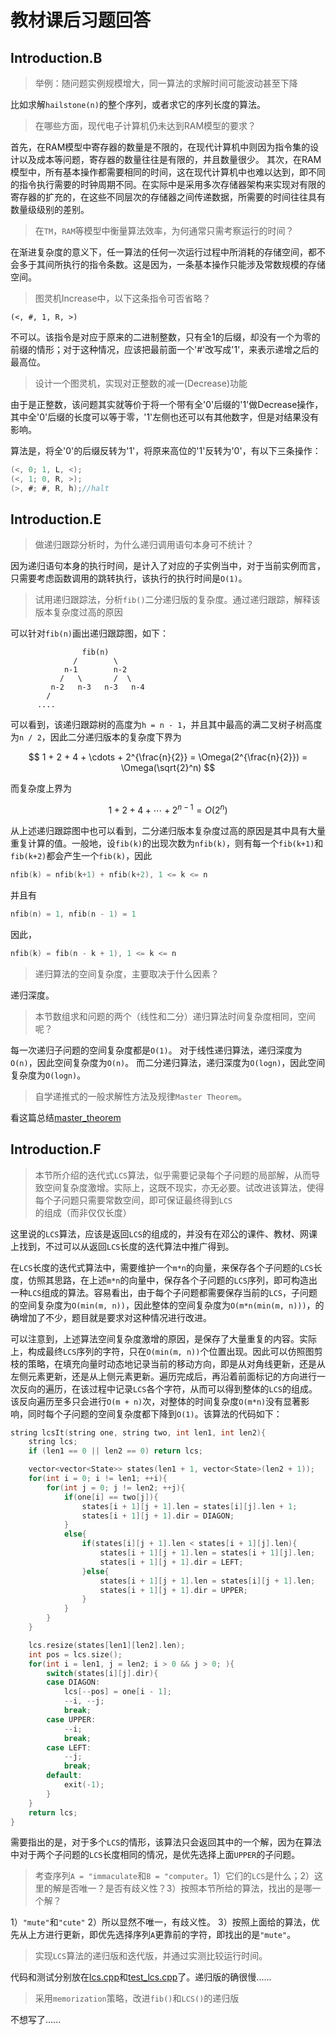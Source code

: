 教材课后习题回答
==============

## Introduction.B

> 举例：随问题实例规模增大，同一算法的求解时间可能波动甚至下降

比如求解`hailstone(n)`的整个序列，或者求它的序列长度的算法。

> 在哪些方面，现代电子计算机仍未达到RAM模型的要求？

首先，在RAM模型中寄存器的数量是不限的，在现代计算机中则因为指令集的设计以及成本等问题，寄存器的数量往往是有限的，并且数量很少。
其次，在RAM模型中，所有基本操作都需要相同的时间，这在现代计算机中也难以达到，即不同的指令执行需要的时钟周期不同。在实际中是采用多次存储器架构来实现对有限的寄存器的扩充的，在这些不同层次的存储器之间传递数据，所需要的时间往往具有数量级级别的差别。

> 在`TM`，`RAM`等模型中衡量算法效率，为何通常只需考察运行的时间？

在渐进复杂度的意义下，任一算法的任何一次运行过程中所消耗的存储空间，都不会多于其间所执行的指令条数。这是因为，一条基本操作只能涉及常数规模的存储空间。

> 图灵机Increase中，以下这条指令可否省略？

```
(<, #, 1, R, >)
```

不可以。该指令是对应于原来的二进制整数，只有全1的后缀，却没有一个为零的前缀的情形；对于这种情况，应该把最前面一个'#'改写成'1'，来表示递增之后的最高位。

> 设计一个图灵机，实现对正整数的减一(Decrease)功能

由于是正整数，该问题其实就等价于将一个带有全'0'后缀的'1'做Decrease操作，其中全'0'后缀的长度可以等于零，'1'左侧也还可以有其他数字，但是对结果没有影响。

算法是，将全'0'的后缀反转为'1'，将原来高位的'1'反转为'0'，有以下三条操作：

```c
(<, 0; 1, L, <);
(<, 1; 0, R, >);
(>, #; #, R, h);//halt
```

## Introduction.E

> 做递归跟踪分析时，为什么递归调用语句本身可不统计？

因为递归语句本身的执行时间，是计入了对应的子实例当中，对于当前实例而言，只需要考虑函数调用的跳转执行，该执行的执行时间是`O(1)`。

> 试用递归跟踪法，分析`fib()`二分递归版的复杂度。通过递归跟踪，解释该版本复杂度过高的原因

可以针对`fib(n)`画出递归跟踪图，如下：

```
                fib(n)
              /        \
            n-1        n-2
           /   \       /  \
         n-2   n-3   n-3   n-4
        /
      ....
```

可以看到，该递归跟踪树的高度为`h = n - 1`，并且其中最高的满二叉树子树高度为`n / 2`，因此二分递归版本的复杂度下界为

$$
1 + 2 + 4 + \cdots + 2^{\frac{n}{2}} = \Omega(2^{\frac{n}{2}}) = \Omega(\sqrt{2}^n)
$$

而复杂度上界为

$$
1 + 2 + 4 + \cdots + 2^{n - 1} = O(2^n)
$$

从上述递归跟踪图中也可以看到，二分递归版本复杂度过高的原因是其中具有大量重复计算的值。一般地，设`fib(k)`的出现次数为`nfib(k)`，则有每一个`fib(k+1)`和`fib(k+2)`都会产生一个`fib(k)`，因此

```c
nfib(k) = nfib(k+1) + nfib(k+2), 1 <= k <= n
```

并且有

```c
nfib(n) = 1, nfib(n - 1) = 1
```

因此，

```c
nfib(k) = fib(n - k + 1), 1 <= k <= n
```

> 递归算法的空间复杂度，主要取决于什么因素？

递归深度。

> 本节数组求和问题的两个（线性和二分）递归算法时间复杂度相同，空间呢？

每一次递归子问题的空间复杂度都是`O(1)`。
对于线性递归算法，递归深度为`O(n)`，因此空间复杂度为`O(n)`。
而二分递归算法，递归深度为`O(logn)`，因此空间复杂度为`O(logn)`。

> 自学递推式的一般求解性方法及规律`Master Theorem`。

看这篇总结[master_theorem](master_theorem.md)

## Introduction.F

> 本节所介绍的迭代式`LCS`算法，似乎需要记录每个子问题的局部解，从而导致空间复杂度激增。实际上，这既不现实，亦无必要。试改进该算法，使得每个子问题只需要常数空间，即可保证最终得到`LCS`的组成（而非仅仅长度）

这里说的`LCS`算法，应该是返回`LCS`的组成的，并没有在邓公的课件、教材、网课上找到，不过可以从返回`LCS`长度的迭代算法中推广得到。

在`LCS`长度的迭代式算法中，需要维护一个`m*n`的向量，来保存各个子问题的`LCS`长度，仿照其思路，在上述`m*n`的向量中，保存各个子问题的`LCS`序列，即可构造出一种`LCS`组成的算法。容易看出，由于每个子问题都需要保存当前的`LCS`，子问题的空间复杂度为`O(min(m, n))`，因此整体的空间复杂度为`O(m*n(min(m, n)))`，的确增加了不少，题目就是要求对这种情况进行改进。

可以注意到，上述算法空间复杂度激增的原因，是保存了大量重复的内容。实际上，构成最终`LCS`序列的字符，只在`O(min(m, n))`个位置出现。因此可以仿照图剪枝的策略，在填充向量时动态地记录当前的移动方向，即是从对角线更新，还是从左侧元素更新，还是从上侧元素更新。遍历完成后，再沿着前面标记的方向进行一次反向的遍历，在该过程中记录`LCS`各个字符，从而可以得到整体的`LCS`的组成。该反向遍历至多只会进行`O(m + n)`次，对整体的时间复杂度`O(m*n)`没有显著影响，同时每个子问题的空间复杂度都下降到`O(1)`。该算法的代码如下：

```cpp
string lcsIt(string one, string two, int len1, int len2){
	string lcs;
	if (len1 == 0 || len2 == 0) return lcs;

	vector<vector<State>> states(len1 + 1, vector<State>(len2 + 1));
	for(int i = 0; i != len1; ++i){
		for(int j = 0; j != len2; ++j){
			if(one[i] == two[j]){
				states[i + 1][j + 1].len = states[i][j].len + 1;
				states[i + 1][j + 1].dir = DIAGON;
			}
			else{
				if(states[i][j + 1].len < states[i + 1][j].len){
					states[i + 1][j + 1].len = states[i + 1][j].len;
					states[i + 1][j + 1].dir = LEFT;
				}else{
					states[i + 1][j + 1].len = states[i][j + 1].len;
					states[i + 1][j + 1].dir = UPPER;
				}
			}
		}
	}

	lcs.resize(states[len1][len2].len);
	int pos = lcs.size();
	for(int i = len1, j = len2; i > 0 && j > 0; ){
		switch(states[i][j].dir){
		case DIAGON:
			lcs[--pos] = one[i - 1];
			--i, --j;
			break;
		case UPPER:
			--i;
			break;
		case LEFT:
			--j;
			break;
		default:
			exit(-1);
		}
	}
	return lcs;
}
```

需要指出的是，对于多个`LCS`的情形，该算法只会返回其中的一个解，因为在算法中对于两个子问题的`LCS`长度相同的情况，是优先选择上面`UPPER`的子问题。

> 考查序列`A = "immaculate`和`B = "computer`。1）它们的`LCS`是什么；2）这里的解是否唯一？是否有歧义性？3）按照本节所给的算法，找出的是哪一个解？

1）`"mute"`和`"cute"`
2）所以显然不唯一，有歧义性。
3）按照上面给的算法，优先从上方进行更新，即优先选择序列`A`更靠前的字符，即找出的是`"mute"`。

> 实现`LCS`算法的递归版和迭代版，并通过实测比较运行时间。

代码和测试分别放在[lcs.cpp](lcs/lcs.cpp)和[test_lcs.cpp](lcs/test_lcs.cpp)了。递归版的确很慢......

> 采用`memorization`策略，改进`fib()`和`LCS()`的递归版

不想写了......

